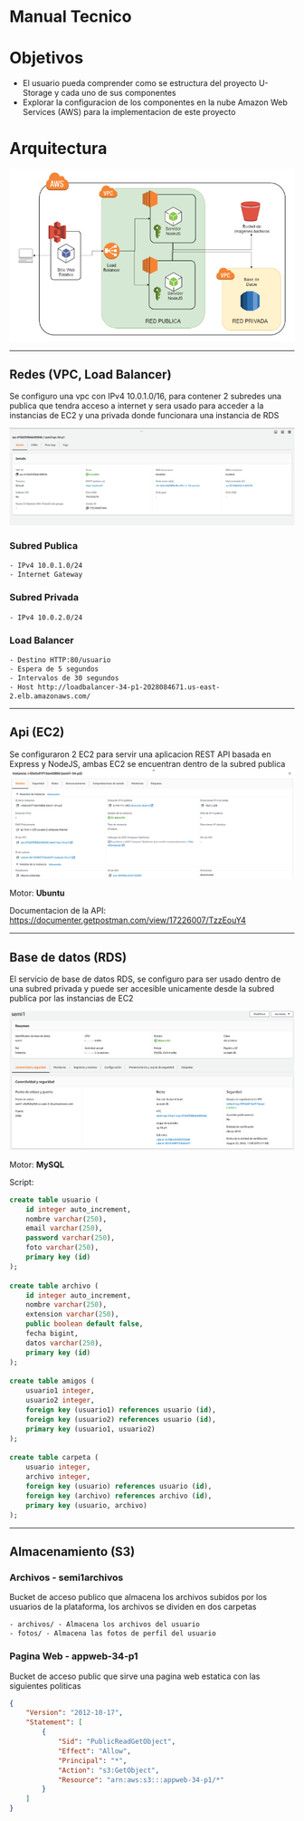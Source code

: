 # Manual Tecnico

# Objetivos
- El usuario pueda comprender como se estructura del proyecto U-Storage y cada uno de sus componentes
- Explorar la configuracion de los componentes en la nube Amazon Web Services (AWS) para la implementacion de este proyecto

# Arquitectura

![alt](image.png)

---
## Redes (VPC, Load Balancer)
Se configuro una vpc con IPv4 10.0.1.0/16, para contener 2 subredes una publica que tendra acceso a internet y sera usado para acceder a la instancias de EC2 y una privada donde funcionara una instancia de RDS

![alt](vpc.png)
### Subred Publica
	- IPv4 10.0.1.0/24
	- Internet Gateway

### Subred Privada
	- IPv4 10.0.2.0/24

### Load Balancer
	- Destino HTTP:80/usuario
	- Espera de 5 segundos
	- Intervalos de 30 segundos 
	- Host http://loadbalancer-34-p1-2028084671.us-east-2.elb.amazonaws.com/

---
## Api (EC2)
Se configuraron 2 EC2 para servir una aplicacion REST API basada en Express y NodeJS, ambas EC2 se encuentran dentro de la subred publica
![alt](ec2.png)

Motor: **Ubuntu**

Documentacion de la API:
 https://documenter.getpostman.com/view/17226007/TzzEouY4

 ---
## Base de datos (RDS)

El servicio de base de datos RDS, se configuro para ser usado dentro de una subred privada y puede ser accesible unicamente desde la subred publica por las instancias de EC2

![alt](rds.png)

Motor: **MySQL**

Script:

```sql
create table usuario (
	id integer auto_increment,
	nombre varchar(250),
	email varchar(250),
	password varchar(250),
	foto varchar(250),
	primary key (id)
);

create table archivo (
	id integer auto_increment,
	nombre varchar(250),
	extension varchar(250),
	public boolean default false,
	fecha bigint,
	datos varchar(250),
	primary key (id)
);

create table amigos (
	usuario1 integer,
	usuario2 integer,
	foreign key (usuario1) references usuario (id),
	foreign key (usuario2) references usuario (id),
	primary key (usuario1, usuario2)
);

create table carpeta (
	usuario integer,
	archivo integer,
	foreign key (usuario) references usuario (id),
	foreign key (archivo) references archivo (id),
	primary key (usuario, archivo)
);

```

---
## Almacenamiento (S3)

### Archivos - semi1archivos
Bucket de acceso publico que almacena los archivos subidos por los usuarios de la plataforma, los archivos se dividen en dos carpetas
  
	- archivos/ - Almacena los archivos del usuario
	- fotos/ - Almacena las fotos de perfil del usuario

### Pagina Web - appweb-34-p1
Bucket de acceso public que sirve una pagina web estatica con las siguientes politicas

```json
{
    "Version": "2012-10-17",
    "Statement": [
        {
            "Sid": "PublicReadGetObject",
            "Effect": "Allow",
            "Principal": "*",
            "Action": "s3:GetObject",
            "Resource": "arn:aws:s3:::appweb-34-p1/*"
        }
    ]
}
```


